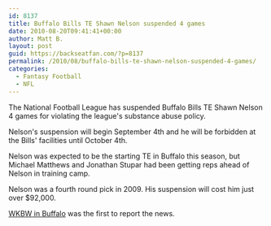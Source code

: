```yaml
---
id: 8137
title: Buffalo Bills TE Shawn Nelson suspended 4 games
date: 2010-08-20T09:41:41+00:00
author: Matt B.
layout: post
guid: https://backseatfan.com/?p=8137
permalink: /2010/08/buffalo-bills-te-shawn-nelson-suspended-4-games/
categories:
  - Fantasy Football
  - NFL
---
```


<div class="entry">
  <p>
    The National Football League has suspended Buffalo Bills TE Shawn Nelson 4 games for violating the league's substance abuse policy.
  </p>

  <p>
    Nelson's suspension will begin September 4th and he will be forbidden at the Bills' facilities until October 4th.
  </p>

  <p>
    Nelson was expected to be the starting TE in Buffalo this season, but Michael Matthews and Jonathan Stupar had been getting reps ahead of Nelson in training camp.
  </p>

  <p>
    Nelson was a fourth round pick in 2009. His suspension will cost him just over $92,000.
  </p>

  <p>
    <a href="http://www.wkbw.com/sports/Bills-TE-Shawn-Nelson-Suspended-for-Four-Games-101167059.html">WKBW in Buffalo</a> was the first to report the news.
  </p>
</div>
